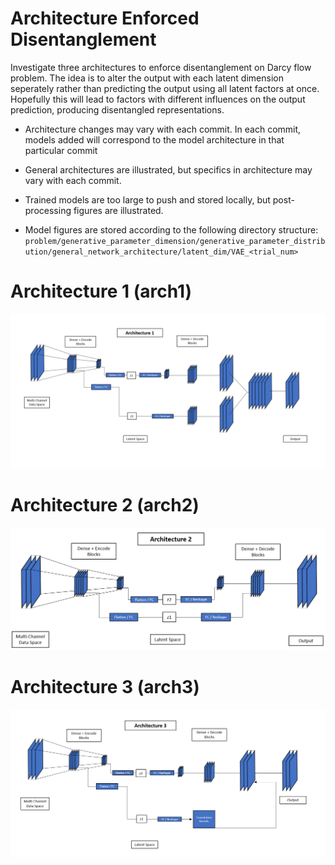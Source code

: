 # Architecture Enforced Disentanglement

Investigate three architectures to enforce disentanglement on Darcy flow problem. The idea is to alter the output with each latent dimension seperately rather than predicting the output using all latent factors at once. Hopefully this will lead to factors with different influences on the output prediction, producing disentangled representations.

- Architecture changes may vary with each commit. In each commit, models added will correspond to the model architecture in that particular commit
- General architectures are illustrated, but specifics in architecture may vary with each commit. 
- Trained models are too large to push and stored locally, but post-processing figures are illustrated.

- Model figures are stored according to the following directory structure:
`problem/generative_parameter_dimension/generative_parameter_distribution/general_network_architecture/latent_dim/VAE_<trial_num>`

# Architecture 1 (arch1)
![arch1](/architecture_diagrams/arch_1.PNG)

# Architecture 2 (arch2)
![arch2](/architecture_diagrams/arch_2.PNG)

# Architecture 3 (arch3)
![arch3](/architecture_diagrams/arch_3.PNG)
